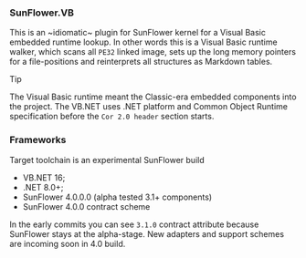 ﻿### SunFlower.VB

This is an ~idiomatic~ plugin for SunFlower kernel for a
Visual Basic embedded runtime lookup.
In other words this is a Visual Basic runtime walker, which
scans all `PE32` linked image, sets up the long memory pointers
for a file-positions and reinterprets all structures as Markdown tables.

> [!TIP]
> The Visual Basic runtime meant the Classic-era embedded components
> into the project. The VB.NET uses .NET platform and Common Object Runtime
> specification before the `Cor 2.0 header` section starts.


### Frameworks

Target toolchain is an experimental SunFlower build
 - VB.NET 16;
 - .NET 8.0+;
 - SunFlower 4.0.0.0 (alpha tested 3.1+ components)
 - SunFlower 4.0.0 contract scheme

In the early commits you can see `3.1.0` contract attribute
because SunFlower stays at the alpha-stage. New adapters and support
schemes are incoming soon in 4.0 build.
